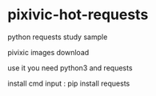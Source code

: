 # pixivic-hot-requests
python requests study  sample

pivixic images download 

use it you need python3 and requests

install cmd input :
    pip install requests
